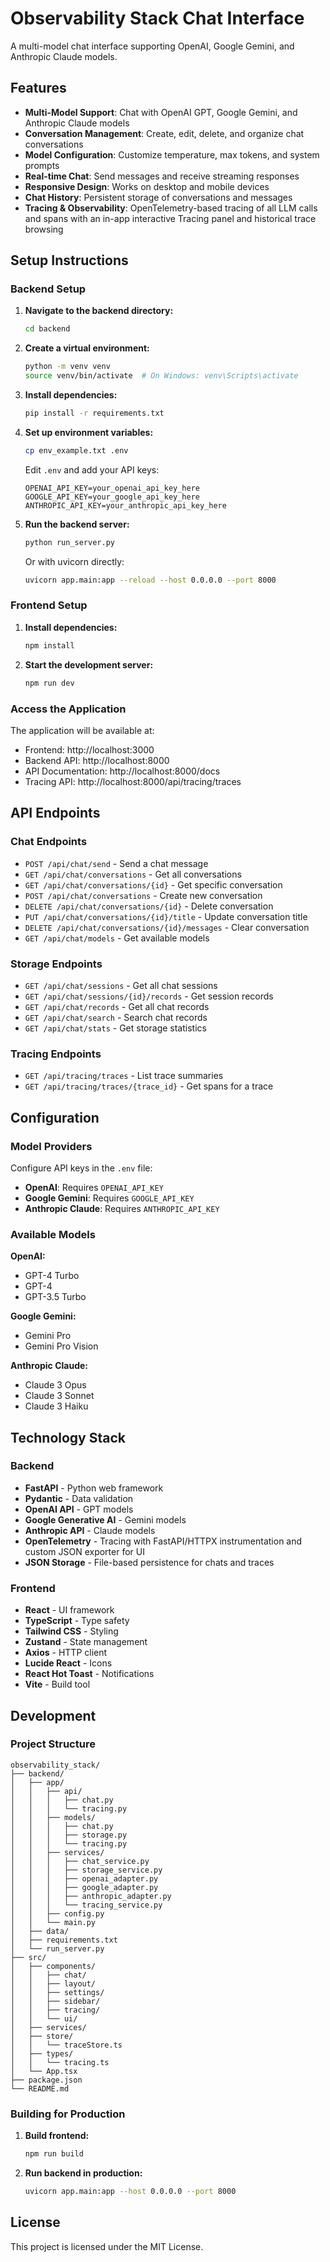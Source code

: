 # Observability Stack Chat Interface

A multi-model chat interface supporting OpenAI, Google Gemini, and Anthropic Claude models.

## Features

- **Multi-Model Support**: Chat with OpenAI GPT, Google Gemini, and Anthropic Claude models
- **Conversation Management**: Create, edit, delete, and organize chat conversations
- **Model Configuration**: Customize temperature, max tokens, and system prompts
- **Real-time Chat**: Send messages and receive streaming responses
- **Responsive Design**: Works on desktop and mobile devices
- **Chat History**: Persistent storage of conversations and messages
 - **Tracing & Observability**: OpenTelemetry-based tracing of all LLM calls and spans with an in-app interactive Tracing panel and historical trace browsing

## Setup Instructions

### Backend Setup

1. **Navigate to the backend directory:**
   ```bash
   cd backend
   ```

2. **Create a virtual environment:**
   ```bash
   python -m venv venv
   source venv/bin/activate  # On Windows: venv\Scripts\activate
   ```

3. **Install dependencies:**
   ```bash
   pip install -r requirements.txt
   ```

4. **Set up environment variables:**
   ```bash
   cp env_example.txt .env
   ```
   
   Edit `.env` and add your API keys:
   ```
   OPENAI_API_KEY=your_openai_api_key_here
   GOOGLE_API_KEY=your_google_api_key_here
   ANTHROPIC_API_KEY=your_anthropic_api_key_here
   ```

5. **Run the backend server:**
   ```bash
   python run_server.py
   ```
   
   Or with uvicorn directly:
   ```bash
   uvicorn app.main:app --reload --host 0.0.0.0 --port 8000
   ```

### Frontend Setup

1. **Install dependencies:**
   ```bash
   npm install
   ```

2. **Start the development server:**
   ```bash
   npm run dev
   ```

### Access the Application

The application will be available at:
- Frontend: http://localhost:3000
- Backend API: http://localhost:8000
- API Documentation: http://localhost:8000/docs
 - Tracing API: http://localhost:8000/api/tracing/traces

## API Endpoints

### Chat Endpoints
- `POST /api/chat/send` - Send a chat message
- `GET /api/chat/conversations` - Get all conversations
- `GET /api/chat/conversations/{id}` - Get specific conversation
- `POST /api/chat/conversations` - Create new conversation
- `DELETE /api/chat/conversations/{id}` - Delete conversation
- `PUT /api/chat/conversations/{id}/title` - Update conversation title
- `DELETE /api/chat/conversations/{id}/messages` - Clear conversation
- `GET /api/chat/models` - Get available models

### Storage Endpoints
- `GET /api/chat/sessions` - Get all chat sessions
- `GET /api/chat/sessions/{id}/records` - Get session records
- `GET /api/chat/records` - Get all chat records
- `GET /api/chat/search` - Search chat records
- `GET /api/chat/stats` - Get storage statistics

### Tracing Endpoints
- `GET /api/tracing/traces` - List trace summaries
- `GET /api/tracing/traces/{trace_id}` - Get spans for a trace

## Configuration

### Model Providers

Configure API keys in the `.env` file:
- **OpenAI**: Requires `OPENAI_API_KEY`
- **Google Gemini**: Requires `GOOGLE_API_KEY`  
- **Anthropic Claude**: Requires `ANTHROPIC_API_KEY`

### Available Models

**OpenAI:**
- GPT-4 Turbo
- GPT-4
- GPT-3.5 Turbo

**Google Gemini:**
- Gemini Pro
- Gemini Pro Vision

**Anthropic Claude:**
- Claude 3 Opus
- Claude 3 Sonnet
- Claude 3 Haiku

## Technology Stack

### Backend
- **FastAPI** - Python web framework
- **Pydantic** - Data validation
- **OpenAI API** - GPT models
- **Google Generative AI** - Gemini models
- **Anthropic API** - Claude models
- **OpenTelemetry** - Tracing with FastAPI/HTTPX instrumentation and custom JSON exporter for UI
- **JSON Storage** - File-based persistence for chats and traces

### Frontend
- **React** - UI framework
- **TypeScript** - Type safety
- **Tailwind CSS** - Styling
- **Zustand** - State management
- **Axios** - HTTP client
- **Lucide React** - Icons
- **React Hot Toast** - Notifications
- **Vite** - Build tool

## Development

### Project Structure

```
observability_stack/
├── backend/
│   ├── app/
│   │   ├── api/
│   │   │   ├── chat.py
│   │   │   └── tracing.py
│   │   ├── models/
│   │   │   ├── chat.py
│   │   │   ├── storage.py
│   │   │   └── tracing.py
│   │   ├── services/
│   │   │   ├── chat_service.py
│   │   │   ├── storage_service.py
│   │   │   ├── openai_adapter.py
│   │   │   ├── google_adapter.py
│   │   │   ├── anthropic_adapter.py
│   │   │   └── tracing_service.py
│   │   ├── config.py
│   │   └── main.py
│   ├── data/
│   ├── requirements.txt
│   └── run_server.py
├── src/
│   ├── components/
│   │   ├── chat/
│   │   ├── layout/
│   │   ├── settings/
│   │   ├── sidebar/
│   │   ├── tracing/
│   │   └── ui/
│   ├── services/
│   ├── store/
│   │   └── traceStore.ts
│   ├── types/
│   │   └── tracing.ts
│   └── App.tsx
├── package.json
└── README.md
```

### Building for Production

1. **Build frontend:**
   ```bash
   npm run build
   ```

2. **Run backend in production:**
   ```bash
   uvicorn app.main:app --host 0.0.0.0 --port 8000
   ```

## License

This project is licensed under the MIT License.